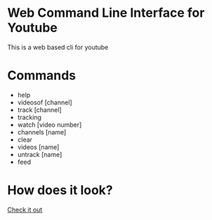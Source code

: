 # Web Command Line Interface for Youtube
This is a web based cli for youtube

# Commands
* help
* videosof [channel]
* track [channel]
* tracking
* watch [video number]
* channels [name]
* clear
* videos [name]
* untrack [name]
* feed

# How does it look?
[Check it out](http://moritzgoeckel.com/YoutubeWebCli/)
